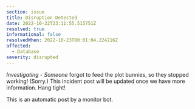 ```yaml
---
section: issue
title: Disruption Detected
date: 2022-10-22T23:11:55.515751Z
resolved: true
informational: false
resolvedWhen: 2022-10-23T00:01:04.224216Z
affected:
  - Database
severity: disrupted
---
```

*Investigating* - _Someone_ forgot to feed the plot bunnies, so they stopped working! (Sorry.) This incident post will be updated once we have more information. Hang tight!

This is an automatic post by a monitor bot.
        